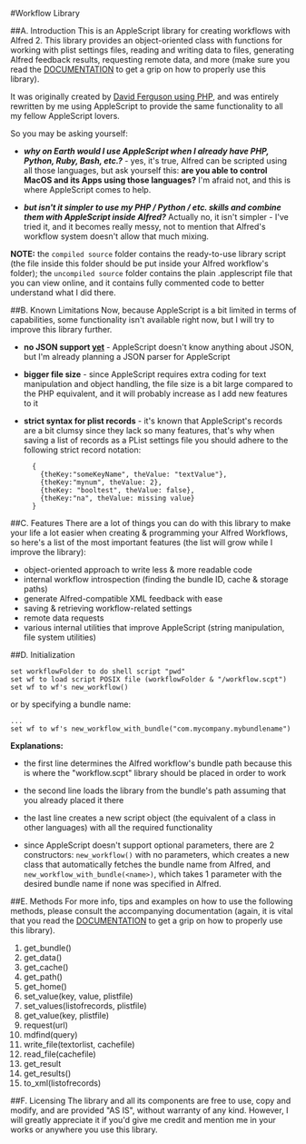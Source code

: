 #Workflow Library

##A. Introduction
This is an AppleScript library for creating workflows with Alfred 2. This library provides an object-oriented class with functions for working with plist settings files, reading and writing data to files, generating Alfred feedback results, requesting remote data, and more (make sure you read the [DOCUMENTATION](https://github.com/qlassiqa/alfred-workflow/blob/master/documentation/Documentation.md) to get a grip on how to properly use this library).

It was originally created by [David Ferguson using PHP](https://github.com/jdfwarrior/Workflows), and was entirely rewritten by me using AppleScript to provide the same functionality to all my fellow AppleScript lovers.

So you may be asking yourself: 

* ***why on Earth would I use AppleScript when I already have PHP, Python, Ruby, Bash, etc.?*** - yes, it's true, Alfred can be scripted using all those languages, but ask yourself this: **are you able to control MacOS and its Apps using those languages?** I'm afraid not, and this is where AppleScript comes to help. 

* ***but isn't it simpler to use my PHP / Python / etc. skills and combine them with AppleScript inside Alfred?*** Actually no, it isn't simpler - I've tried it, and it becomes really messy, not to mention that Alfred's workflow system doesn't allow that much mixing.

**NOTE:** the `compiled source` folder contains the ready-to-use library script (the file inside this folder should be put inside your Alfred workflow's folder); the `uncompiled source` folder contains the plain .applescript file that you can view online, and it contains fully commented code to better understand what I did there.

##B. Known Limitations
Now, because AppleScript is a bit limited in terms of capabilities, some functionality isn't available right now, but I will try to improve this library further.

* **no JSON support <u>yet</u>** - AppleScript doesn't know anything about JSON, but I'm already planning a JSON parser for AppleScript

* **bigger file size** - since AppleScript requires extra coding for text manipulation and object handling, the file size is a bit large compared to the PHP equivalent, and it will probably increase as I add new features to it

* **strict syntax for plist records** - it's known that AppleScript's records are a bit clumsy since they lack so many features, that's why when saving a list of records as a PList settings file you should adhere to the following strict record notation: 
 
  ```
	{ 
	  {theKey:"someKeyName", theValue: "textValue"}, 
	  {theKey:"mynum", theValue: 2},
	  {theKey: "booltest", theValue: false},
	  {theKey:"na", theValue: missing value} 
	}
	```


##C. Features
There are a lot of things you can do with this library to make your life a lot easier when creating & programming your Alfred Workflows, so here's a list of the most important features (the list will grow while I improve the library):

* object-oriented approach to write less & more readable code
* internal workflow introspection (finding the bundle ID, cache & storage paths)
* generate Alfred-compatible XML feedback with ease
* saving & retrieving workflow-related settings
* remote data requests
* various internal utilities that improve AppleScript (string manipulation, file system utilities)

##D. Initialization

```
set workflowFolder to do shell script "pwd"
set wf to load script POSIX file (workflowFolder & "/workflow.scpt")
set wf to wf's new_workflow()
```

or by specifying a bundle name:

```
...
set wf to wf's new_workflow_with_bundle("com.mycompany.mybundlename")
```

**Explanations:**
* the first line determines the Alfred workflow's bundle path because this is where the "workflow.scpt" library should be placed in order to work

* the second line loads the library from the bundle's path assuming that you already placed it there

* the last line creates a new script object (the equivalent of a class in other languages) with all the required functionality

* since AppleScript doesn't support optional parameters, there are 2 constructors: `new_workflow()` with no parameters, which creates a new class that automatically fetches the bundle name from Alfred, and `new_workflow_with_bundle(<name>)`, which takes 1 parameter with the desired bundle name if none was specified in Alfred.

##E. Methods
For more info, tips and examples on how to use the following methods, please consult the accompanying documentation (again, it is vital that you read the [DOCUMENTATION](https://github.com/qlassiqa/alfred-workflow/blob/master/documentation/Documentation.md) to get a grip on how to properly use this library).

1. get_bundle()
2. get_data()
3. get_cache()
4. get_path()
5. get_home()
6. set_value(key, value, plistfile)
7. set_values(listofrecords, plistfile)
8. get_value(key, plistfile)
9. request(url)
10. mdfind(query)
11. write_file(textorlist, cachefile)
12. read_file(cachefile)
13. get_result
14. get_results()
15. to_xml(listofrecords)

##F. Licensing
The library and all its components are free to use, copy and modify, and are provided "AS IS", without warranty of any kind. However, I will greatly appreciate it if you'd give me credit and mention me in your works or anywhere you use this library.